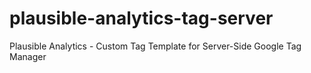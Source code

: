 # plausible-analytics-tag-server
Plausible Analytics - Custom Tag Template for Server-Side Google Tag Manager

